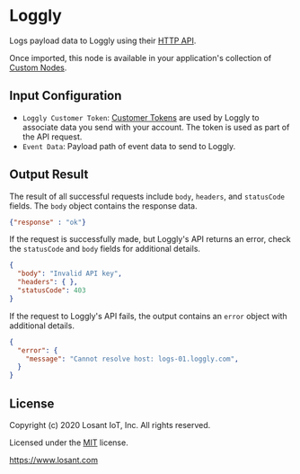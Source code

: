 # Loggly

Logs payload data to Loggly using their [HTTP API](https://www.loggly.com/docs/http-endpoint/).

Once imported, this node is available in your application's collection of [Custom Nodes](https://docs.losant.com/workflows/custom-nodes/overview/).

## Input Configuration

* `Loggly Customer Token`: [Customer Tokens](http://loggly.com/docs/customer-token-authentication-token/) are used by Loggly to associate data you send with your account. The token is used as part of the API request.
* `Event Data`: Payload path of event data to send to Loggly.

## Output Result

The result of all successful requests include `body`, `headers`, and `statusCode` fields. The `body` object contains the response data.

```json
{"response" : "ok"}
```

If the request is successfully made, but Loggly's API returns an error, check the `statusCode` and `body` fields for additional details.

```json
{
  "body": "Invalid API key",
  "headers": { },
  "statusCode": 403
}
```

If the request to Loggly's API fails, the output contains an `error` object with additional details.

```json
{
  "error": {
    "message": "Cannot resolve host: logs-01.loggly.com",
  }
}
```

## License

Copyright (c) 2020 Losant IoT, Inc. All rights reserved.

Licensed under the [MIT](https://github.com/Losant/losant-templates/blob/master/LICENSE.txt) license.

https://www.losant.com